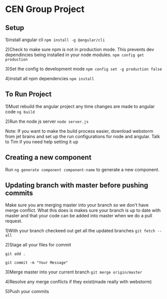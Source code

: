 # CEN Group Project

## Setup

1)install angular cli
`npm install -g @angular/cli`

2)Check to make sure npm is not in production mode. This prevents dev dependincies being installed in your node modules. 
`npm config get production` 

3)Set the config to development mode
`npm config set -g production false`

4)install all npm dependencies
`npm install`

## To Run Project

1)Must rebuild the angular project any time changes are made to angular code
`ng build`

2)Run the node js server
`node server.js`

Note: If you want to make the build process easier, download webstorm from jet brains and set up the run configurations for node and angular. 
Talk to Tim if you need help setting it up

## Creating a new component

Run `ng generate component component-name` to generate a new component.

## Updating branch with master before pushing commits

Make sure you are merging master into your branch so we don't have merge conflict.
What this does is makes sure your branch is up to date with master and that your code can be added into master when we do a pull request.

1)With your branch checkeed out get all the updated branches
`git fetch --all`

2)Stage all your files for commit

`git add .`

`git commit -m "Your Message"`

3)Merge master into your current branch
`git merge origin/master`

4)Resolve any merge conflicts if they exist(made really with webstorm)

5)Push your commits

